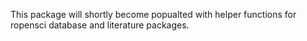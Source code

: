 This package will shortly become popualted with helper functions for ropensci database and literature packages.